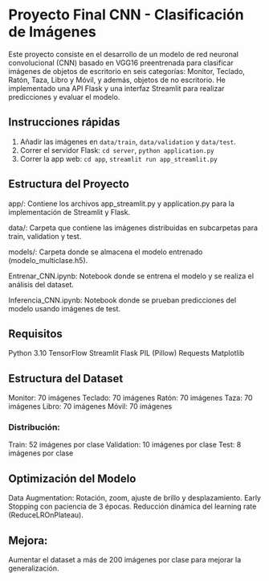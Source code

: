 
# Proyecto Final CNN - Clasificación de Imágenes

Este proyecto consiste en el desarrollo de un modelo de red neuronal convolucional (CNN) basado en VGG16 preentrenada para clasificar imágenes de objetos de escritorio en seis categorías: Monitor, Teclado, Ratón, Taza, Libro y Móvil, y además, objetos de no escritorio. He implementado una API Flask y una interfaz Streamlit para realizar predicciones y evaluar el modelo.

## Instrucciones rápidas
1. Añadir las imágenes en `data/train`, `data/validation` y `data/test`.
2. Correr el servidor Flask: `cd server`, `python application.py`
3. Correr la app web: `cd app`, `streamlit run app_streamlit.py`


##  Estructura del Proyecto

app/: Contiene los archivos app_streamlit.py y application.py para la implementación de Streamlit y Flask.

data/: Carpeta que contiene las imágenes distribuidas en subcarpetas para train, validation y test.

models/: Carpeta donde se almacena el modelo entrenado (modelo_multiclase.h5).

Entrenar_CNN.ipynb: Notebook donde se entrena el modelo y se realiza el análisis del dataset.

Inferencia_CNN.ipynb: Notebook donde se prueban predicciones del modelo usando imágenes de test.


## Requisitos
Python 3.10
TensorFlow
Streamlit
Flask
PIL (Pillow)
Requests
Matplotlib

## Estructura del Dataset
Monitor: 70 imágenes
Teclado: 70 imágenes
Ratón: 70 imágenes
Taza: 70 imágenes
Libro: 70 imágenes
Móvil: 70 imágenes

### Distribución:
Train: 52 imágenes por clase
Validation: 10 imágenes por clase
Test: 8 imágenes por clase

## Optimización del Modelo
Data Augmentation: Rotación, zoom, ajuste de brillo y desplazamiento.
Early Stopping con paciencia de 3 épocas.
Reducción dinámica del learning rate (ReduceLROnPlateau).

## Mejora:
Aumentar el dataset a más de 200 imágenes por clase para mejorar la generalización.